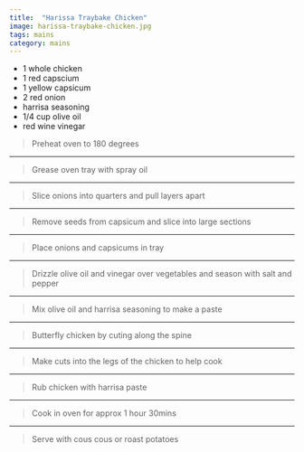```yaml
---
title:  "Harissa Traybake Chicken"
image: harissa-traybake-chicken.jpg
tags: mains
category: mains
---
```


* 1 whole chicken
* 1 red capscium
* 1 yellow capsicum
* 2 red onion
* harrisa seasoning 
* 1/4 cup olive oil
* red wine vinegar


> Preheat oven to 180 degrees

---

> Grease oven tray with spray oil

---

> Slice onions into quarters and pull layers apart

---

> Remove seeds from capsicum and slice into large sections 

---

> Place onions and capsicums in tray

---

> Drizzle olive oil and vinegar over vegetables and season with salt and pepper

---

> Mix olive oil and harrisa seasoning to make a paste

---

> Butterfly chicken by cuting along the spine

---

> Make cuts into the legs of the chicken to help cook

---

> Rub chicken with harrisa paste

---

> Cook in oven for approx 1 hour 30mins

---

> Serve with cous cous or roast potatoes
